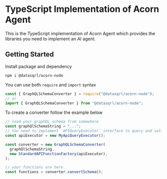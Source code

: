 # TypeScript Implementation of Acorn Agent

This is the TypeScript implementation of Acorn Agent which provides the libraries you need to implement an AI agent.

## Getting Started

Install package and dependency

```
npm i @datasqrl/acorn-node
```

You can use both `require` and `import` syntax

```typescript
const { GraphQLSchemaConverter } = require("@datasqrl/acorn-node");
// or
import { GraphQLSchemaConverter } from "@datasqrl/acorn-node";
```

To create a converter follow the example below

```typescript
// load your graphQL schema from somewhere
const graphQlSchemaString = "...";
// You need to implement `APIQueryExecutor` interface to query and validate APIQuery
const apiExecutor = new MyApiQueryExecutor();

const converter = new GraphQLSchemaConverter(
  graphQlSchemaString,
  new StandardAPIFunctionFactory(apiExecutor),
);

// your functions are here
const functions = converter.convertSchema();
```
